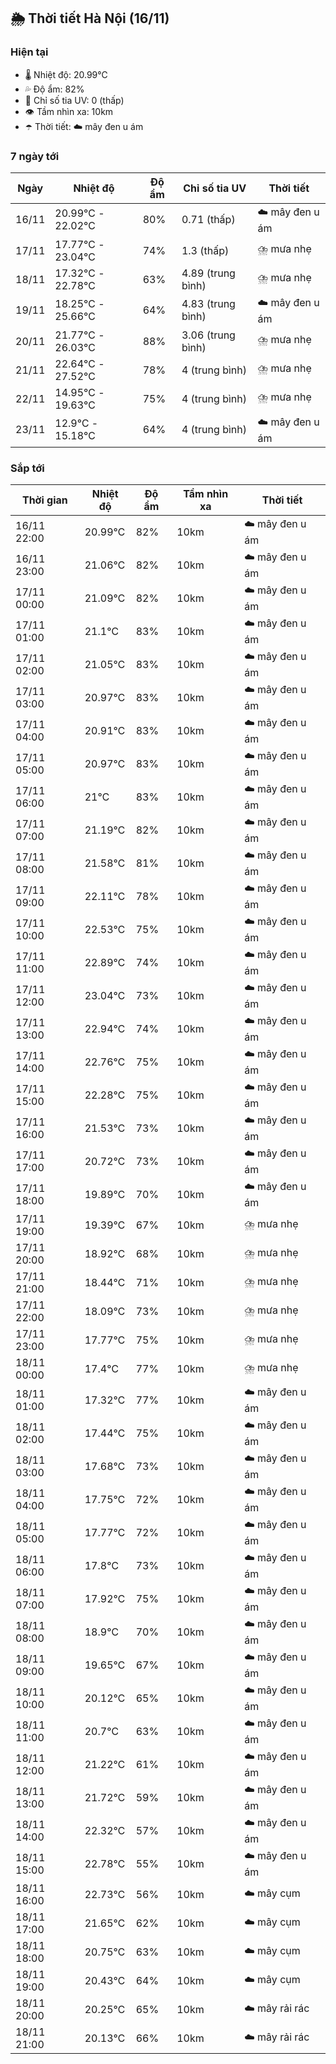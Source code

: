 ## 🌦️ Thời tiết Hà Nội (16/11)

### Hiện tại

- 🌡️ Nhiệt độ: 20.99℃
- 💦 Độ ẩm: 82%
- 🌟 Chỉ số tia UV: 0 (thấp)
- 👁️ Tầm nhìn xa: 10km
- ☂️ Thời tiết: ☁️ mây đen u ám

### 7 ngày tới

| Ngày | Nhiệt độ | Độ ẩm | Chỉ số tia UV | Thời tiết |
| --- | --- | --- | --- | --- |
| 16/11 | 20.99℃ - 22.02℃ | 80% | 0.71 (thấp) | ☁️ mây đen u ám |
| 17/11 | 17.77℃ - 23.04℃ | 74% | 1.3 (thấp) | ⛈️ mưa nhẹ |
| 18/11 | 17.32℃ - 22.78℃ | 63% | 4.89 (trung bình) | ⛈️ mưa nhẹ |
| 19/11 | 18.25℃ - 25.66℃ | 64% | 4.83 (trung bình) | ☁️ mây đen u ám |
| 20/11 | 21.77℃ - 26.03℃ | 88% | 3.06 (trung bình) | ⛈️ mưa nhẹ |
| 21/11 | 22.64℃ - 27.52℃ | 78% | 4 (trung bình) | ⛈️ mưa nhẹ |
| 22/11 | 14.95℃ - 19.63℃ | 75% | 4 (trung bình) | ⛈️ mưa nhẹ |
| 23/11 | 12.9℃ - 15.18℃ | 64% | 4 (trung bình) | ☁️ mây đen u ám |

### Sắp tới

| Thời gian | Nhiệt độ | Độ ẩm | Tầm nhìn xa | Thời tiết |
| --- | --- | --- | --- | --- |
| 16/11 22:00 | 20.99℃ | 82% | 10km | ☁️ mây đen u ám |
| 16/11 23:00 | 21.06℃ | 82% | 10km | ☁️ mây đen u ám |
| 17/11 00:00 | 21.09℃ | 82% | 10km | ☁️ mây đen u ám |
| 17/11 01:00 | 21.1℃ | 83% | 10km | ☁️ mây đen u ám |
| 17/11 02:00 | 21.05℃ | 83% | 10km | ☁️ mây đen u ám |
| 17/11 03:00 | 20.97℃ | 83% | 10km | ☁️ mây đen u ám |
| 17/11 04:00 | 20.91℃ | 83% | 10km | ☁️ mây đen u ám |
| 17/11 05:00 | 20.97℃ | 83% | 10km | ☁️ mây đen u ám |
| 17/11 06:00 | 21℃ | 83% | 10km | ☁️ mây đen u ám |
| 17/11 07:00 | 21.19℃ | 82% | 10km | ☁️ mây đen u ám |
| 17/11 08:00 | 21.58℃ | 81% | 10km | ☁️ mây đen u ám |
| 17/11 09:00 | 22.11℃ | 78% | 10km | ☁️ mây đen u ám |
| 17/11 10:00 | 22.53℃ | 75% | 10km | ☁️ mây đen u ám |
| 17/11 11:00 | 22.89℃ | 74% | 10km | ☁️ mây đen u ám |
| 17/11 12:00 | 23.04℃ | 73% | 10km | ☁️ mây đen u ám |
| 17/11 13:00 | 22.94℃ | 74% | 10km | ☁️ mây đen u ám |
| 17/11 14:00 | 22.76℃ | 75% | 10km | ☁️ mây đen u ám |
| 17/11 15:00 | 22.28℃ | 75% | 10km | ☁️ mây đen u ám |
| 17/11 16:00 | 21.53℃ | 73% | 10km | ☁️ mây đen u ám |
| 17/11 17:00 | 20.72℃ | 73% | 10km | ☁️ mây đen u ám |
| 17/11 18:00 | 19.89℃ | 70% | 10km | ☁️ mây đen u ám |
| 17/11 19:00 | 19.39℃ | 67% | 10km | ⛈️ mưa nhẹ |
| 17/11 20:00 | 18.92℃ | 68% | 10km | ⛈️ mưa nhẹ |
| 17/11 21:00 | 18.44℃ | 71% | 10km | ⛈️ mưa nhẹ |
| 17/11 22:00 | 18.09℃ | 73% | 10km | ⛈️ mưa nhẹ |
| 17/11 23:00 | 17.77℃ | 75% | 10km | ⛈️ mưa nhẹ |
| 18/11 00:00 | 17.4℃ | 77% | 10km | ⛈️ mưa nhẹ |
| 18/11 01:00 | 17.32℃ | 77% | 10km | ☁️ mây đen u ám |
| 18/11 02:00 | 17.44℃ | 75% | 10km | ☁️ mây đen u ám |
| 18/11 03:00 | 17.68℃ | 73% | 10km | ☁️ mây đen u ám |
| 18/11 04:00 | 17.75℃ | 72% | 10km | ☁️ mây đen u ám |
| 18/11 05:00 | 17.77℃ | 72% | 10km | ☁️ mây đen u ám |
| 18/11 06:00 | 17.8℃ | 73% | 10km | ☁️ mây đen u ám |
| 18/11 07:00 | 17.92℃ | 75% | 10km | ☁️ mây đen u ám |
| 18/11 08:00 | 18.9℃ | 70% | 10km | ☁️ mây đen u ám |
| 18/11 09:00 | 19.65℃ | 67% | 10km | ☁️ mây đen u ám |
| 18/11 10:00 | 20.12℃ | 65% | 10km | ☁️ mây đen u ám |
| 18/11 11:00 | 20.7℃ | 63% | 10km | ☁️ mây đen u ám |
| 18/11 12:00 | 21.22℃ | 61% | 10km | ☁️ mây đen u ám |
| 18/11 13:00 | 21.72℃ | 59% | 10km | ☁️ mây đen u ám |
| 18/11 14:00 | 22.32℃ | 57% | 10km | ☁️ mây đen u ám |
| 18/11 15:00 | 22.78℃ | 55% | 10km | ☁️ mây đen u ám |
| 18/11 16:00 | 22.73℃ | 56% | 10km | ☁️ mây cụm |
| 18/11 17:00 | 21.65℃ | 62% | 10km | ☁️ mây cụm |
| 18/11 18:00 | 20.75℃ | 63% | 10km | ☁️ mây cụm |
| 18/11 19:00 | 20.43℃ | 64% | 10km | ☁️ mây cụm |
| 18/11 20:00 | 20.25℃ | 65% | 10km | ☁️ mây rải rác |
| 18/11 21:00 | 20.13℃ | 66% | 10km | ☁️ mây rải rác |
